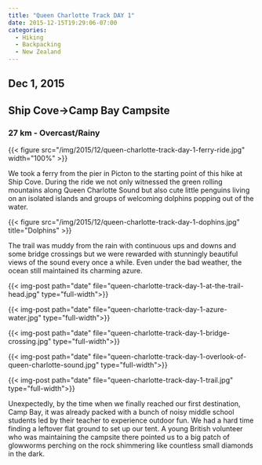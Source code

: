 ```yaml
---
title: "Queen Charlotte Track DAY 1"
date: 2015-12-15T19:29:06-07:00
categories:
  - Hiking
  - Backpacking
  - New Zealand
---
```

## Dec 1, 2015
## Ship Cove->Camp Bay Campsite
### 27 km - Overcast/Rainy

{{< figure src="/img/2015/12/queen-charlotte-track-day-1-ferry-ride.jpg"  width="100%" >}}

<!--more-->


We took a ferry from the pier in Picton to the starting point of this hike at Ship Cove. During the ride we not only witnessed the green rolling mountains along Queen Charlotte Sound but also cute little penguins living on an isolated islands and groups of welcoming dolphins popping out of the water.

{{< figure src="/img/2015/12/queen-charlotte-track-day-1-dophins.jpg" title="Dolphins" >}}

The trail was muddy from  the rain with continuous ups and downs and some bridge crossings but we were rewarded with stunningly beautiful views of the sound every once a while. Even under the bad weather, the ocean still maintained its charming azure.

{{< img-post path="date" file="queen-charlotte-track-day-1-at-the-trail-head.jpg" type="full-width">}}

{{< img-post path="date" file="queen-charlotte-track-day-1-azure-water.jpg" type="full-width">}}

{{< img-post path="date" file="queen-charlotte-track-day-1-bridge-crossing.jpg" type="full-width">}}

{{< img-post path="date" file="queen-charlotte-track-day-1-overlook-of-queen-charlotte-sound.jpg" type="full-width">}}

{{< img-post path="date" file="queen-charlotte-track-day-1-trail.jpg" type="full-width">}}


Unexpectedly, by the time when we finally reached our first destination, Camp Bay, it was already packed with a bunch of noisy middle school students led by their teacher to experience outdoor fun. We had a hard time finding a leftover flat ground to set up our tent. A young British volunteer who was maintaining the campsite there pointed us to a big patch of glowworms perching on the rock shimmering like countless small diamonds in the dark.
